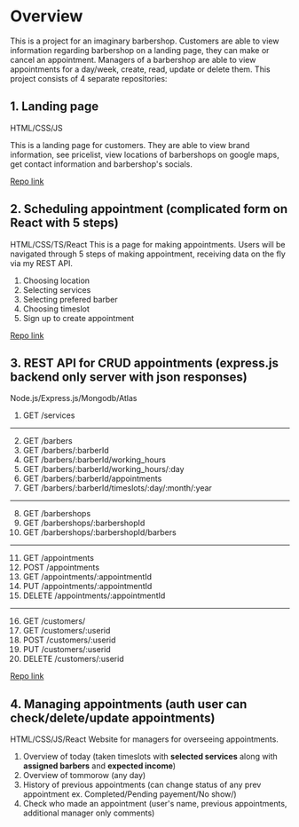 # Overview

This is a project for an imaginary barbershop. Customers are able to view information regarding barbershop on a landing page, they can make or cancel an appointment. Managers of a barbershop are able to view appointments for a day/week, create, read, update or delete them. 
This project consists of 4 separate repositories:

## 1. Landing page
HTML/CSS/JS

This is a landing page for customers. They are able to view brand information, see pricelist, view locations of barbershops on google maps, get contact information and barbershop's socials.

[Repo link](https://github.com/Hikyn/barbershop-project-landing)
## 2. Scheduling appointment (complicated form on React with 5 steps)
HTML/CSS/TS/React
This is a page for making appointments. Users will be navigated through 5 steps of making appointment, receiving data on the fly via my REST API.
1. Choosing location
2. Selecting services
3. Selecting prefered barber
4. Choosing timeslot
5. Sign up to create appointment

[Repo link](https://github.com/Hikyn/barbershop-project-form)
## 3. REST API for CRUD appointments (express.js backend only server with json responses)
Node.js/Express.js/Mongodb/Atlas

1. GET /services
---
2. GET /barbers
3. GET /barbers/:barberId
4. GET /barbers/:barberId/working_hours
5. GET /barbers/:barberId/working_hours/:day
6. GET /barbers/:barberId/appointments
7. GET /barbers/:barberId/timeslots/:day/:month/:year
---
8. GET /barbershops
9. GET /barbershops/:barbershopId
10. GET /barbershops/:barbershopId/barbers
---
11. GET /appointments
12. POST /appointments
13. GET /appointments/:appointmentId
14. PUT /appointments/:appointmentId
15. DELETE /appointments/:appointmentId
---
16. GET /customers/
17. GET /customers/:userid
18. POST /customers/:userid
19. PUT /customers/:userid
20. DELETE /customers/:userid

[Repo link](https://github.com/Hikyn/barbershop-project-backend/)
## 4. Managing appointments (auth user can check/delete/update appointments)
HTML/CSS/JS/React
Website for managers for overseeing appointments.

1. Overview of today (taken timeslots with **selected services** along with **assigned barbers** and **expected income**)
2. Overview of tommorow (any day)
3. History of previous appointments (can change status of any prev appointment ex. Completed/Pending payement/No show/)
4. Check who made an appointment (user's name, previous appointments, additional manager only comments)
